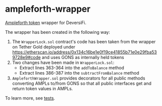 # ampleforth-wrapper
[Ampleforth token](https://github.com/ampleforth/uFragments) wrapper for DeversiFi.

The wrapper has been created in the following way:
1. The `WrapperLock.sol` contract's code has been taken from the wrapper on Tether Gold deployed under https://etherscan.io/address/0x134c16be1e0f19ce41855b71e0e29fba539728e9#code and uses GONS as internally held tokens
2. Two changes have been made in `WrapperLock.sol`:
    - Extract lines 363-364 into the `addToBalance` method
    - Extract lines 386-387 into the `subtractFromBalance` method
3. `AmpleforthWrapper.sol` provides decorators for all public methods converting AMPLs to/from GONS so that all public interfaces get and return token values in AMPLs.

To learn more, see [tests](https://github.com/DeversiFi/ampleforth-wrapper/blob/master/test/AmpleforthWrapper.ts).
